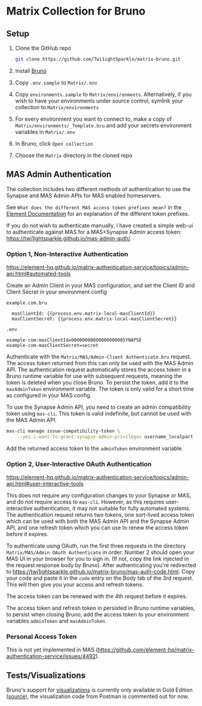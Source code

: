 # Matrix Collection for Bruno

## Setup

1. Clone the GitHub repo

    ```bash
    git clone https://github.com/Twi1ightSparkle/matrix-bruno.git
    ```

1. Install [Bruno](https://www.usebruno.com/)
1. Copy `.env.sample` to `Matrix/.env`
1. Copy `environments.sample` to `Matrix/environments`. Alternatively, if you
    wish to have your environments under source control, symlink your collection
    to `Matrix/environments`
1. For every environment you want to connect to, make a copy of
    `Matrix/environments/_Template.bru` and add your secrets environment
    variables in `Matrix/.env`
1. In Bruno, click `Open collection`
1. Choose the `Matrix` directory in the cloned repo

## MAS Admin Authentication

The collection includes two different methods of authentication to use the
Synapse and MAS Admin APIs for MAS enabled homeservers.

See `What does the different MAS access token prefixes mean?` in the
[Element Documentation](https://docs.element.io/latest/element-support/frequently-asked-questions/#element-general)
for an explanation of the different token prefixes.

If you do not wish to authenticate manually, I have created a simple web-ui to
authenticate against MAS for a MAS+Synapse Admin access token:
<https://twi1ightsparkle.github.io/mas-admin-auth/>.

### Option 1, Non-Interactive Authentication

<https://element-hq.github.io/matrix-authentication-service/topics/admin-api.html#automated-tools>

Create an Admin Client in your MAS configuration, and set the Client ID and
Client Secret in your environment config

`example.com.bru`

```plaintext
  masClientId: {{process.env.matrix-local-masClientId}}
  masClientSecret: {{process.env.matrix-local-masClientSecret}}
```

`.env`

```plaintext
example-com-masClientId=0000000000000000000SYNAPSE
example-com-masClientSecret=secret
```

Authenticate with the `Matrix/MAS/Admin-Client Authenticate.bru` request. The
access token returned from this can only be used with the MAS Admin API. The
authentication request automatically stores the access token in a Bruno runtime
variable for use with subsequent requests, meaning the token is deleted when you
close Bruno. To persist the token, add it to the `masAdminToken` environment
variable. The token is only valid for a short time as configured in your MAS
config.

To use the Synapse Admin API, you need to create an admin compatibility token
using `mas-cli`. This token is valid indefinite, but cannot be used with the MAS
Admin API.

```bash
mas-cli manage issue-compatibility-token \
    --yes-i-want-to-grant-synapse-admin-privileges username_localpart
```

Add the returned access token to the `adminToken` environment variable.

### Option 2, User-Interactive OAuth Authentication

<https://element-hq.github.io/matrix-authentication-service/topics/admin-api.html#user-interactive-tools>

This does not require any configuration changes to your Synapse or MAS, and do
not require access to `mas-cli`. However, as this requires user-interactive
authentication, it may not suitable for fully automated systems. The
authentication request returns two tokens, one sort-lived access token which can
be used with both the MAS Admin API and the Synapse Admin API, and one refresh
token which you can use to renew the access token before it expires.

To authenticate using OAuth, run the first three requests in the directory
`Matrix/MAS/Admin OAuth Authenticate` in order. Number 2 should open your MAS UI
in your browser for you to sign in. (If not, copy the link injected in the
request response body by Bruno). After authenticating you're redirected to
<https://twi1ightsparkle.github.io/matrix-bruno/mas-auth-code.html>. Copy your
code and paste it in the `code` entry on the Body tab of the 3rd request. This
will then give you your access and refresh tokens.

The access token can be renewed with the 4th request before it expires.

The access token and refresh token in persisted in Bruno runtime variables, to
persist when closing Bruno, add the access token to your environment variables
`adminToken` and `masAdminToken`.

### Personal Access Token

This is not yet implemented in MAS
(<https://github.com/element-hq/matrix-authentication-service/issues/4492>).

## Tests/Visualizations

Bruno's support for
[visualizations](https://learning.postman.com/docs/sending-requests/response-data/visualizer/)
is currently only available in Gold Edition
([source](https://github.com/usebruno/bruno/issues/2633#issuecomment-2408801159)),
the visualization code from Postman is commented out for now.
